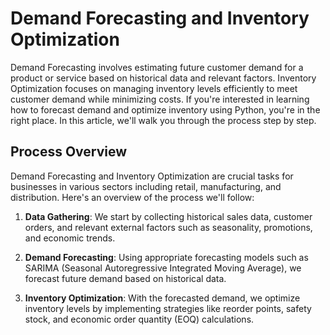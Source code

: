 # Demand Forecasting and Inventory Optimization

Demand Forecasting involves estimating future customer demand for a product or service based on historical data and relevant factors. Inventory Optimization focuses on managing inventory levels efficiently to meet customer demand while minimizing costs. If you're interested in learning how to forecast demand and optimize inventory using Python, you're in the right place. In this article, we'll walk you through the process step by step.

## Process Overview

Demand Forecasting and Inventory Optimization are crucial tasks for businesses in various sectors including retail, manufacturing, and distribution. Here's an overview of the process we'll follow:

1. **Data Gathering**: We start by collecting historical sales data, customer orders, and relevant external factors such as seasonality, promotions, and economic trends.

2. **Demand Forecasting**: Using appropriate forecasting models such as SARIMA (Seasonal Autoregressive Integrated Moving Average), we forecast future demand based on historical data.

3. **Inventory Optimization**: With the forecasted demand, we optimize inventory levels by implementing strategies like reorder points, safety stock, and economic order quantity (EOQ) calculations.

